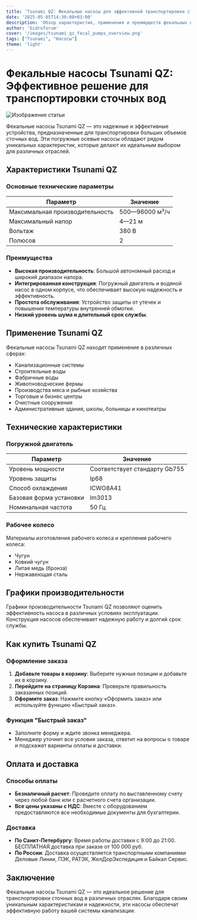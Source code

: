 ```yaml
---
title: 'Tsunami QZ: Фекальные насосы для эффективной транспортировки сточных вод'
date: '2025-05-05T14:30:00+03:00'
description: 'Обзор характеристик, применения и преимуществ фекальных насосов Tsunami QZ. Оптимальное решение для канализационных систем.'
author: 'Gidroforum'
cover: '/images/tsunami_qz_fecal_pumps_overview.png'
tags: ["Tsunami", "Насосы"]
theme: 'light'
---
```

# Фекальные насосы Tsunami QZ: Эффективное решение для транспортировки сточных вод

![Изображение статьи](/images/tsunami_qz_fecal_pumps_overview.94754605)

Фекальные насосы Tsunami QZ — это надежные и эффективные устройства, предназначенные для транспортировки больших объемов сточных вод. Эти погружные осевые насосы обладают рядом уникальных характеристик, которые делают их идеальным выбором для различных отраслей.

## Характеристики Tsunami QZ

### Основные технические параметры

| Параметр                | Значение                        |
|-------------------------|----------------------------------|
| Максимальная производительность | 500—96000 м³/ч            |
| Максимальный напор      | 4—21 м                         |
| Вольтаж                 | 380 В                           |
| Полюсов                | 2                               |

### Преимущества

- **Высокая производительность**: Большой автономный расход и широкий диапазон напора.
- **Интегрированная конструкция**: Погружный двигатель и водяной насос в одном корпусе, что обеспечивает высокую надежность и эффективность.
- **Простота обслуживания**: Устройство защиты от утечек и повышения температуры внутренней обмотки.
- **Низкий уровень шума и длительный срок службы**.

## Применение Tsunami QZ

Фекальные насосы Tsunami QZ находят применение в различных сферах:

- Канализационные системы
- Строительные воды
- Фабричные воды
- Животноводческие фермы
- Производства мяса и рыбные хозяйства
- Торговые и бизнес центры
- Очистные сооружения
- Административные здания, школы, больницы и кинотеатры

## Технические характеристики

### Погружной двигатель

| Параметр               | Значение                                |
|------------------------|----------------------------------------|
| Уровень мощности       | Соответствует стандарту Gb755           |
| Уровень защиты        | Ip68                                     |
| Способ охлаждения     | ICWO8A41                                  |
| Базовая форма установки | Im3013                                    |
| Номинальная частота   | 50 Гц                                      |

### Рабочее колесо

Материалы изготовления рабочего колеса и крепления рабочего колеса:

- Чугун
- Ковкий чугун
- Литая медь (бронза)
- Нержавеющая сталь

## Графики производительности

Графики производительности Tsunami QZ позволяют оценить эффективность насоса в различных условиях эксплуатации. Конструкция насосов обеспечивает надежную работу и долгий срок службы.

## Как купить Tsunami QZ

### Оформление заказа

1. **Добавьте товары в корзину**: Выберите нужные позиции и добавьте их в корзину.
2. **Перейдите на страницу Корзина**: Проверьте правильность заказанных позиций.
3. **Оформите заказ**: Нажмите кнопку «Оформить заказ» или используйте функцию «Быстрый заказ».

### Функция "Быстрый заказ"

- Заполните форму и ждите звонка менеджера.
- Менеджер уточнит все условия заказа, ответит на вопросы о товаре и подскажет варианты оплаты и доставки.

## Оплата и доставка

### Способы оплаты

- **Безналичный расчет**: Проведите оплату по выставленному счету через любой банк или с расчетного счета организации.
- **Все цены указаны с НДС**: Вместе с оборудованием предоставляются все необходимые документы для бухгалтерии.

### Доставка

- **По Санкт-Петербургу**: Время работы доставки с 9:00 до 21:00. БЕСПЛАТНАЯ доставка при заказе от 100 000 руб.
- **По России**: Доставка осуществляется транспортными компаниями Деловые Линии, ПЭК, РАТЭК, ЖелДорЭкспедиция и Байкал Сервис.

## Заключение

Фекальные насосы Tsunami QZ — это идеальное решение для транспортировки сточных вод в различных отраслях. Благодаря своим уникальным характеристикам и надежности, эти насосы обеспечат эффективную работу вашей системы канализации.